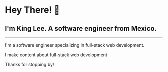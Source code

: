 # Hey There! 👋

## I'm King Lee. A software engineer from Mexico.

---

I'm a software engineer specializing in full-stack web development.

I make content about full-stack web development

Thanks for stopping by!

